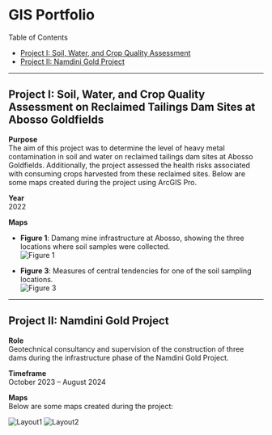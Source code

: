 # GIS Portfolio

 Table of Contents
- [Project I: Soil, Water, and Crop Quality Assessment](#project-i-soil-water-and-crop-quality-assessment-at-Abosso-Goldfields)
- [Project II: Namdini Gold Project](#project-ii-namdini-gold-project)

---

## **Project I: Soil, Water, and Crop Quality Assessment on Reclaimed Tailings Dam Sites at Abosso Goldfields**

 **Purpose**  
The aim of this project was to determine the level of heavy metal contamination in soil and water on reclaimed tailings dam sites at Abosso Goldfields. Additionally, the project assessed the health risks associated with consuming crops harvested from these reclaimed sites. Below are some maps created during the project using ArcGIS Pro.

 **Year**  
2022  

 **Maps**  
- **Figure 1**: Damang mine infrastructure at Abosso, showing the three locations where soil samples were collected.  
  ![Figure 1](https://github.com/user-attachments/assets/90d414ab-7680-4d65-8184-d8c22a8f003f)  

- **Figure 3**: Measures of central tendencies for one of the soil sampling locations.  
  ![Figure 3](https://github.com/user-attachments/assets/67959229-c878-41d9-bb99-2de750fb4eea)  

---

## **Project II: Namdini Gold Project**

 **Role**  
Geotechnical consultancy and supervision of the construction of three dams during the infrastructure phase of the Namdini Gold Project.  

 **Timeframe**  
October 2023 – August 2024  

 **Maps**  
Below are some maps created during the project:   

![Layout1](https://github.com/user-attachments/assets/30c4eade-6656-432a-921a-267812c58fd3)
![Layout2](https://github.com/user-attachments/assets/a7b76101-e2a7-4fb6-87ce-d3e1766c29c0)



